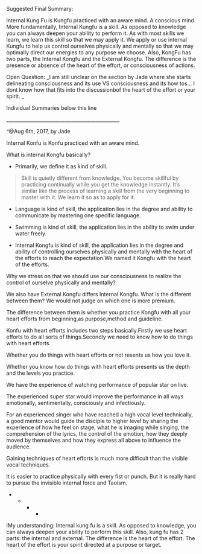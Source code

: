 Suggested Final Summary:

Internal Kung Fu is Kungfu practiced with an aware mind. A conscious mind. More fundamentally, Internal Kungfu is a skill. As opposed to knowledge you can always deepen your ability to perform it. As with most skills we learn, we learn this skill so that we may apply it. We apply or use internal Kungfu to help us control ourselves physically and mentally so that we may optimally direct our energies to any purpose we choose. Also, KongFu has two parts, the Internal Kongfu and the External Kongfu. The difference is the presence or absence of the heart of the effort, or consciousness of actions.

Open Question: _I am still unclear on the section by Jade where she starts delineating consciousness and its use VS consciousness and its how tos... I dont know how that fits into the discussionbof the heart of the effort or your spirit. _

Individual Summaries below this line

\_\_\_\_\_\_\_\_\_\_\_\_\_\_\_\_\_\_\_\_\_\_\_\_\_\_\_\_\_\_\_\_\_\_\_\_\_\_\_\_\_\_\_\_\_\_\_

_^_@Aug 6th, 2017, by Jade

Internal Konfu is Konfu practiced with an aware mind.

What is internal Kongfu basically?

* Primarily, we define it as kind of skill.  

> Skill is quietly different from knowledge. You become skillful by practicing continually while you get the knowledge instantly. It’s similar like the process of learning a skill from the very beginning to master with it. We learn it so as to apply for it.

* Language is kind of skill, the application lies in the degree and ability to communicate by mastering one specific language.

* Swimming is kind of skill, the application lies in the ability to swim under water freely.

* Internal Kongfu is kind of skill, the application lies in the degree and ability of controlling ourselves physically and mentally with the heart of the efforts to reach the expectation.We named it Kongfu with the heart of the efforts.

Why we stress on that we should use our consciousness to realize the control of ourselve physically and mentally?

We also have External Kongfu differs Internal Kongfu. What is the different between them? We would not judge on which one is more premium.

 The difference between them is whether you practice Kongfu with all your heart efforts from beginning,as purpose,method and guideline.

Konfu with heart efforts includes two steps basically.Firstly we use heart efforts to do all sorts of things.Secondly we need to know how to do things with heart efforts.

Whether you do things with heart efforts or not resents us how you love it.

Whether you know how do things with heart efforts presents us the depth and the levels you practice.

We have the experience of watching performance of popular star on live.

The experienced super star would improve the performance in all ways emotionally, sentimentally, consciously and infectiously.

For an experienced singer who have reached a high vocal level technically, a good mentor would guide the disciple to higher level by sharing the experience of how he feel on stage, what he is imaging while singing, the comprehension of the lyrics, the control of the emotion, how they deeply moved by themselves and how they express all above to influence the audience.

Gaining techniques of heart efforts is much more difficult than the visible vocal techniques.

It is easier to practice physically with every fist or punch. But it is really hard to pursue the invisible internal force and Taoism.

* * * -

IMy understanding: Internal kung fu is a skill. As opposed to knowledge, you can always deepen your ability to perform this skill. Also, kung fu has 2 parts: the internal and external. The difference is the heart of the effort. The heart of the effort is your spirit directed at a purpose or target.

